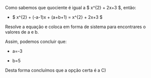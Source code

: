 Como sabemos que quociente é igual a $ x^{2} + 2x+3 $, então: 

 - $ x^{2} + (-a-1)x + (a+b+1) = x^{2} + 2x+3 $

 Resolve a equação e coloca em forma de sistema para encontrares o valores de a e b. 

 Assim, podemos concluir que: 

 - a=-3

 - b=5


  Desta forma concluímos que a opção certa é a C)
